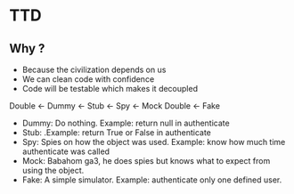 # TTD
## Why ?
- Because the civilization depends on us
- We can clean code with confidence
- Code will be testable which makes it decoupled

Double <- Dummy <- Stub <- Spy <- Mock
Double <- Fake

- Dummy: Do nothing. Example: return null in authenticate
- Stub: .Example: return True or False in authenticate
- Spy: Spies on how the object was used. Example: know how much time authenticate was called
- Mock: Babahom ga3, he does spies but knows what to expect from using the object.
- Fake: A simple simulator. Example: authenticate only one defined user.

